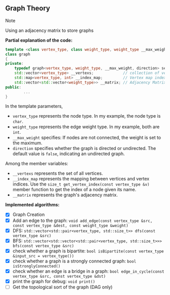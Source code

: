 
## Graph Theory

> [!NOTE]
> Using an adjacency matrix to store graphs


**Partial explanation of the code:**

```cpp
template <class vertex_type, class weight_type, weight_type __max_weight = INT_MAX, bool direction = false>
class graph
{
private:
    typedef graph<vertex_type, weight_type, __max_weight, direction> self;
    std::vector<vertex_type> __vertexs;             // collection of vertices
    std::map<vertex_type, int> __index_map;         // Vertex map index
    std::vector<std::vector<weight_type>> __matrix; // Adjacency Matrix
public:
        ...
}
```

In the template parameters,

- `vertex_type` represents the node type. In my example, the node type is `char`.
- `weight_type` represents the edge weight type. In my example, both are `int`.
- `__max_weight` specifies: If nodes are not connected, the weight is set to the maximum.
- `direction` specifies whether the graph is directed or undirected. The default value is `false`, indicating an undirected graph.

Among the member variables:

- `__vertexs` represents the set of all vertices.
- `__index_map` represents the mapping between vertices and vertex indices. Use the `size_t get_vertex_index(const vertex_type &v)` member function to get the index of a node given its name.
- `__matrix` represents the graph's adjacency matrix.


**Implemented algorithms:**

- [x] Graph Creation
- [x] Add an edge to the graph: `void add_edge(const vertex_type &src, const vertex_type &dest, const weight_type &weight)`
- [x] DFS: `std::vector<std::pair<vertex_type, std::size_t>> dfs(const vertex_type &src)`
- [x] BFS: `std::vector<std::vector<std::pair<vertex_type, std::size_t>>> bfs(const vertex_type &src)`
- [x] check whether a graph is bipartite: `bool isBipartite(const vertex_type &input_src = vertex_type())`
- [x] check whether a graph is a strongly connected graph: `bool isStronglyConnected()`
- [x] check whether an edge is a bridge in a graph: `bool edge_in_cycle(const vertex_type &src, const vertex_type &dst)`
- [x] print the graph for debug: `void print()`
- [ ] Get the topological sort of the graph (DAG only)